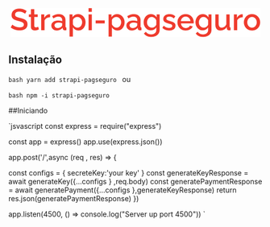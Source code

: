  

<p align="center">
  <img src="https://raw.githubusercontent.com/ziminny/strapi-pagseguro/main/readme-images/logo.png"/>
</p>

## Instalação

`bash
 yarn add strapi-pagseguro
`
ou

`bash
  npm -i strapi-pagseguro
`

##Iniciando

`jsvascript
const express = require("express")

const app = express()
app.use(express.json())

app.post('/',async (req , res) => {
  
  const configs = {
    secreteKey:'your key'
  } 
   const generateKeyResponse = await generateKey({...configs } ,req.body)
   const generatePaymentResponse = await generatePayment({...configs },generateKeyResponse)
   return res.json(generatePaymentResponse)
})

app.listen(4500, () => console.log("Server up port 4500"))
`


